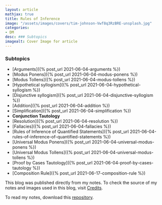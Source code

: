 ```yaml
---
layout: article
mathjax: true
title: Rules of Inference
image: "/assets/images/covers/tim-johnson-Vwf8q3RzBRE-unsplash.jpg"
categories:
- DM
desc: ### Subtopics 
imagealt: Cover Image for article
---
```


### Subtopics
- [Arguments]({% post_url 2021-06-04-arguments %})
- [Modus Ponens]({% post_url 2021-06-04-modus-ponens %})
- [Modus Tollens]({% post_url 2021-06-04-modus-tollens %})
- [Hypothetical syllogism]({% post_url 2021-06-04-hypothetical-syllogism %})
- [Disjunctive syllogism]({% post_url 2021-06-04-disjunctive-syllogism %})
- [Addition]({% post_url 2021-06-04-addition %})
- [Simplification]({% post_url 2021-06-04-simplification %})
- <b>Conjunction Tautology</b>
- [Resolution]({% post_url 2021-06-04-resolution %})
- [Fallacies]({% post_url 2021-06-04-fallacies %})
- [Rules of Inference of Quantified Statements]({% post_url 2021-06-04-rules-of-inference-of-quantified-statements %})
- [Universal Modus Ponens]({% post_url 2021-06-04-universal-modus-ponens %})
- [Universal Modus Tollens]({% post_url 2021-06-04-universal-modus-tollens %})
- [Proof by Cases Tautology]({% post_url 2021-06-04-proof-by-cases-tautology %})
- [Composition Rule]({% post_url 2021-06-17-composition-rule %})

This blog was published directly from my notes.
To check the source of my notes and images used in this blog, visit <a href="/credits.html" target="_blank">Credits</a>.

To read my notes, download this <a href="https://github.com/bovem/CS" target="blank">repository</a>.